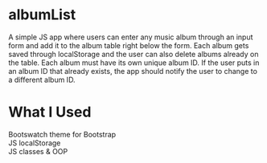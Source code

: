 # albumList
A simple JS app where users can enter any music album through an input form and add it to the album table right below the form. Each album gets saved through localStorage and the user can also delete albums already on the table. Each album must have its own unique album ID. If the user puts in an album ID that already exists, the app should notify the user to change to a different album ID.

# What I Used
Bootswatch theme for Bootstrap <br>
JS localStorage <br>
JS classes & OOP <br>
